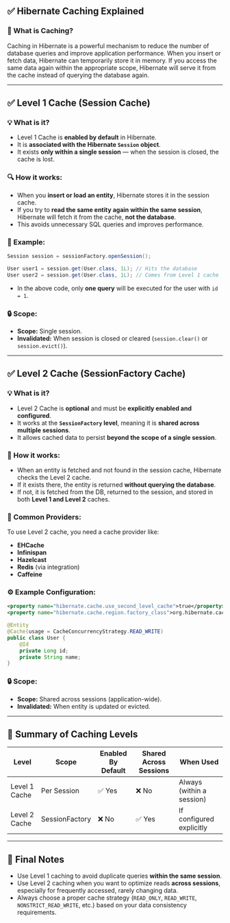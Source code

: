 ## ✅ Hibernate Caching Explained

### 🔁 What is Caching?

Caching in Hibernate is a powerful mechanism to reduce the number of database queries and improve application performance. When you insert or fetch data, Hibernate can temporarily store it in memory. If you access the same data again within the appropriate scope, Hibernate will serve it from the cache instead of querying the database again.

---

## ✅ Level 1 Cache (Session Cache)

### 💡 What is it?

* Level 1 Cache is **enabled by default** in Hibernate.
* It is **associated with the Hibernate `Session` object**.
* It exists **only within a single session** — when the session is closed, the cache is lost.

### 🔍 How it works:

* When you **insert or load an entity**, Hibernate stores it in the session cache.
* If you try to **read the same entity again within the same session**, Hibernate will fetch it from the cache, **not the database**.
* This avoids unnecessary SQL queries and improves performance.

### 🧠 Example:

```java
Session session = sessionFactory.openSession();

User user1 = session.get(User.class, 1L); // Hits the database
User user2 = session.get(User.class, 1L); // Comes from Level 1 cache
```

* In the above code, only **one query** will be executed for the user with `id = 1`.

### 🔒 Scope:

* **Scope:** Single session.
* **Invalidated:** When session is closed or cleared (`session.clear()` or `session.evict()`).

---

## ✅ Level 2 Cache (SessionFactory Cache)

### 💡 What is it?

* Level 2 Cache is **optional** and must be **explicitly enabled and configured**.
* It works at the **`SessionFactory` level**, meaning it is **shared across multiple sessions**.
* It allows cached data to persist **beyond the scope of a single session**.

### 🧠 How it works:

* When an entity is fetched and not found in the session cache, Hibernate checks the Level 2 cache.
* If it exists there, the entity is returned **without querying the database**.
* If not, it is fetched from the DB, returned to the session, and stored in both **Level 1 and Level 2** caches.

### 🔧 Common Providers:

To use Level 2 cache, you need a cache provider like:

* **EHCache**
* **Infinispan**
* **Hazelcast**
* **Redis** (via integration)
* **Caffeine**

### ⚙️ Example Configuration:

```xml
<property name="hibernate.cache.use_second_level_cache">true</property>
<property name="hibernate.cache.region.factory_class">org.hibernate.cache.ehcache.EhCacheRegionFactory</property>
```

```java
@Entity
@Cache(usage = CacheConcurrencyStrategy.READ_WRITE)
public class User {
    @Id
    private Long id;
    private String name;
}
```

### 🔒 Scope:

* **Scope:** Shared across sessions (application-wide).
* **Invalidated:** When entity is updated or evicted.

---

## 🧠 Summary of Caching Levels

| Level         | Scope          | Enabled By Default | Shared Across Sessions | When Used                 |
| ------------- | -------------- | ------------------ | ---------------------- | ------------------------- |
| Level 1 Cache | Per Session    | ✅ Yes              | ❌ No                   | Always (within a session) |
| Level 2 Cache | SessionFactory | ❌ No               | ✅ Yes                  | If configured explicitly  |

---

## 🏁 Final Notes

* Use Level 1 caching to avoid duplicate queries **within the same session**.
* Use Level 2 caching when you want to optimize reads **across sessions**, especially for frequently accessed, rarely changing data.
* Always choose a proper cache strategy (`READ_ONLY`, `READ_WRITE`, `NONSTRICT_READ_WRITE`, etc.) based on your data consistency requirements.
